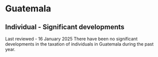 # Guatemala
## Individual - Significant developments
Last reviewed - 16 January 2025
There have been no significant developments in the taxation of individuals in Guatemala during the past year.
